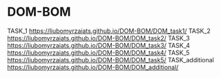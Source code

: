 # DOM-BOM
TASK_1 https://liubomyrzaiats.github.io/DOM-BOM/DOM_task1/
TASK_2 https://liubomyrzaiats.github.io/DOM-BOM/DOM_task2/
TASK_3 https://liubomyrzaiats.github.io/DOM-BOM/DOM_task3/
TASK_4 https://liubomyrzaiats.github.io/DOM-BOM/DOM_task4/
TASK_5 https://liubomyrzaiats.github.io/DOM-BOM/DOM_task5/
TASK_additional https://liubomyrzaiats.github.io/DOM-BOM/DOM_additional/
